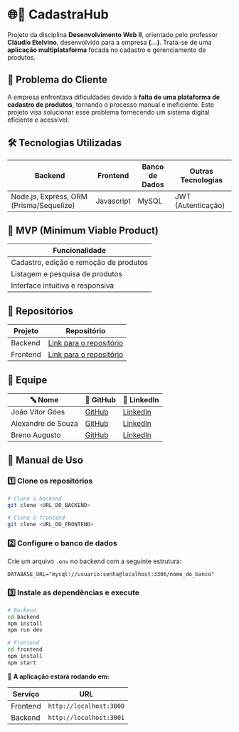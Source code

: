 # 🌐📝 CadastraHub

Projeto da disciplina **Desenvolvimento Web II**, orientado pelo professor **Cláudio Etelvino**, desenvolvido para a empresa **(...)**. Trata-se de uma **aplicação multiplataforma** focada no cadastro e gerenciamento de produtos.

## 📌 Problema do Cliente

A empresa enfrentava dificuldades devido à **falta de uma plataforma de cadastro de produtos**, tornando o processo manual e ineficiente. Este projeto visa solucionar esse problema fornecendo um sistema digital eficiente e acessível.

## 🛠️ Tecnologias Utilizadas

| Backend | Frontend | Banco de Dados | Outras Tecnologias |
|---------|---------|---------------|-------------------|
| Node.js, Express, ORM (Prisma/Sequelize) | Javascript | MySQL | JWT (Autenticação) |

## 🎯 MVP (Minimum Viable Product)

| Funcionalidade |
|---------------|
| Cadastro, edição e remoção de produtos |
| Listagem e pesquisa de produtos |
| Interface intuitiva e responsiva |

## 📂 Repositórios

| Projeto | Repositório |
|---------|------------|
| Backend | [Link para o repositório](#https://github.com/MagNumGomes/CadastraHub/blob/main/cadastrahub_back) |
| Frontend | [Link para o repositório](#https://github.com/MagNumGomes/CadastraHub/blob/main/cadastrahub_front) |

## 👥 Equipe

| 🔤 Nome | 🔗 GitHub | 🔗 LinkedIn |
|---------|----------|------------|
| João Vítor Góes | [GitHub](https://github.com/MagNumGomes) | [LinkedIn](https://www.linkedin.com/in/joaovitorgoes/) |
| Alexandre de Souza | [GitHub](https://github.com/AlexandreFatec) | [LinkedIn]() |
| Breno Augusto | [GitHub](https://github.com/brenoasj) | [LinkedIn]() |

## 📖 Manual de Uso

### 1️⃣ Clone os repositórios
```bash
# Clone o backend
git clone <URL_DO_BACKEND>

# Clone o frontend
git clone <URL_DO_FRONTEND>
```

### 2️⃣ Configure o banco de dados
Crie um arquivo `.env` no backend com a seguinte estrutura:
```env
DATABASE_URL="mysql://usuario:senha@localhost:3306/nome_do_banco"
```

### 3️⃣ Instale as dependências e execute
```bash
# Backend
cd backend
npm install
npm run dev

# Frontend
cd frontend
npm install
npm start
```

🔗 **A aplicação estará rodando em:**

| Serviço | URL |
|---------|-----|
| Frontend | `http://localhost:3000` |
| Backend | `http://localhost:3001` |
